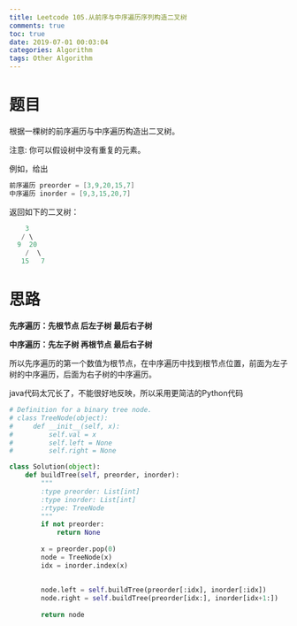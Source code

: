 ```yaml
---
title: Leetcode 105.从前序与中序遍历序列构造二叉树
comments: true
toc: true
date: 2019-07-01 00:03:04
categories: Algorithm
tags: Other Algorithm
---
```


# 题目

根据一棵树的前序遍历与中序遍历构造出二叉树。

注意:
你可以假设树中没有重复的元素。

例如，给出

```java
前序遍历 preorder = [3,9,20,15,7]
中序遍历 inorder = [9,3,15,20,7]
```

返回如下的二叉树：

```java
    3
   / \
  9  20
    /  \
   15   7
```

# 思路

**先序遍历：先根节点 后左子树 最后右子树**

**中序遍历：先左子树 再根节点 最后右子树**

所以先序遍历的第一个数值为根节点，在中序遍历中找到根节点位置，前面为左子树的中序遍历，后面为右子树的中序遍历。

java代码太冗长了，不能很好地反映，所以采用更简洁的Python代码

```python
# Definition for a binary tree node.
# class TreeNode(object):
#     def __init__(self, x):
#         self.val = x
#         self.left = None
#         self.right = None

class Solution(object):
    def buildTree(self, preorder, inorder):
        """
        :type preorder: List[int]
        :type inorder: List[int]
        :rtype: TreeNode
        """
        if not preorder:
            return None
        
        x = preorder.pop(0)
        node = TreeNode(x)
        idx = inorder.index(x)
        
        
        node.left = self.buildTree(preorder[:idx], inorder[:idx])
        node.right = self.buildTree(preorder[idx:], inorder[idx+1:])
        
        return node
```